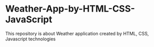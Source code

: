 # Weather-App-by-HTML-CSS-JavaScript
This repository is about Weather application created by HTML, CSS, Javascript technologies

